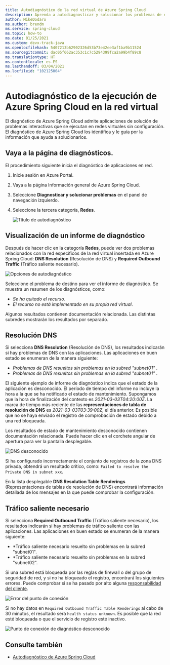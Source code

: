 ```yaml
---
title: Autodiagnóstico de la red virtual de Azure Spring Cloud
description: Aprenda a autodiagnosticar y solucionar los problemas de ejecución de Azure Spring Cloud en la red virtual.
author: MikeDodaro
ms.author: brendm
ms.service: spring-cloud
ms.topic: how-to
ms.date: 01/25/2021
ms.custom: devx-track-java
ms.openlocfilehash: 5407213b62902326d53b73e42ee3af1ba9b11524
ms.sourcegitcommit: dac05f662ac353c1c7c5294399fca2a99b4f89c8
ms.translationtype: HT
ms.contentlocale: es-ES
ms.lasthandoff: 03/04/2021
ms.locfileid: "102125004"
---
```

# <a name="self-diagnose-running-azure-spring-cloud-in-vnet"></a>Autodiagnóstico de la ejecución de Azure Spring Cloud en la red virtual
El diagnóstico de Azure Spring Cloud admite aplicaciones de solución de problemas interactivas que se ejecutan en redes virtuales sin configuración. El diagnóstico de Azure Spring Cloud los identifica y le guía por la información que ayuda a solucionarlos.

## <a name="navigate-to-the-diagnostics-page"></a>Vaya a la página de diagnósticos.
El procedimiento siguiente inicia el diagnóstico de aplicaciones en red.
1. Inicie sesión en Azure Portal.
1. Vaya a la página Información general de Azure Spring Cloud.
1. Seleccione **Diagnosticar y solucionar problemas** en el panel de navegación izquierdo.
1. Seleccione la tercera categoría, **Redes**.

   ![Título de autodiagnóstico](media/spring-cloud-self-diagnose-vnet/self-diagostic-title.png)

## <a name="view-a-diagnostic-report"></a>Visualización de un informe de diagnóstico
Después de hacer clic en la categoría **Redes**, puede ver dos problemas relacionados con la red específicos de la red virtual insertada en Azure Spring Cloud: **DNS Resolution** (Resolución de DNS) y **Required Outbound Traffic** (Tráfico saliente necesario).

   ![Opciones de autodiagnóstico](media/spring-cloud-self-diagnose-vnet/self-diagostic-dns-req-outbound-options.png)

Seleccione el problema de destino para ver el informe de diagnóstico. Se muestra un resumen de los diagnósticos, como: 

* *Se ha quitado el recurso*.
* *El recurso no está implementado en su propia red virtual*.

Algunos resultados contienen documentación relacionada. Las distintas subredes mostrarán los resultados por separado.

## <a name="dns-resolution"></a>Resolución DNS 
Si selecciona **DNS Resolution** (Resolución de DNS), los resultados indicarán si hay problemas de DNS con las aplicaciones.  Las aplicaciones en buen estado se enumeran de la manera siguiente:

* *Problemas de DNS resueltos sin problemas en la subred "subnet01"* .
* *Problemas de DNS resueltos sin problemas en la subred "subnet01"* .

El siguiente ejemplo de informe de diagnóstico indica que el estado de la aplicación es desconocido. El período de tiempo del informe no incluye la hora a la que se ha notificado el estado de mantenimiento.  Supongamos que la hora de finalización del contexto es *2021-03-03T04:20:00Z*. La marca de tiempo más reciente de las **representaciones de tabla de resolución de DNS** es *2021-03-03T03:39:00Z*, el día anterior. Es posible que no se haya enviado el registro de comprobación de estado debido a una red bloqueada. 

Los resultados de estado de mantenimiento desconocido contienen documentación relacionada.  Puede hacer clic en el corchete angular de apertura para ver la pantalla desplegable.

   ![DNS desconocido](media/spring-cloud-self-diagnose-vnet/self-diagostic-dns-unknown.png)

Si ha configurado incorrectamente el conjunto de registros de la zona DNS privada, obtendrá un resultado crítico, como: `Failed to resolve the Private DNS in subnet xxx`. 

En la lista desplegable **DNS Resolution Table Renderings** (Representaciones de tablas de resolución de DNS) encontrará información detallada de los mensajes en la que puede comprobar la configuración.

## <a name="required-outbound-traffic"></a>Tráfico saliente necesario 

Si selecciona **Required Outbound Traffic** (Tráfico saliente necesario), los resultados indicarán si hay problemas de tráfico saliente con las aplicaciones.  Las aplicaciones en buen estado se enumeran de la manera siguiente:

* *Tráfico saliente necesario resuelto sin problemas en la subred "subnet01".
* *Tráfico saliente necesario resuelto sin problemas en la subred "subnet02".

Si una subred está bloqueada por las reglas de firewall o del grupo de seguridad de red, y si no ha bloqueado el registro, encontrará los siguientes errores. Puede comprobar si se ha pasado por alto alguna [responsabilidad del cliente](spring-cloud-vnet-customer-responsibilities.md).
    
   ![Error del punto de conexión](media/spring-cloud-self-diagnose-vnet/self-diagostic-endpoint-failed.png)

Si no hay datos en `Required Outbound Traffic Table Renderings` al cabo de 30 minutos, el resultado será `health status unknown`. Es posible que la red esté bloqueada o que el servicio de registro esté inactivo.

   ![Punto de conexión de diagnóstico desconocido](media/spring-cloud-self-diagnose-vnet/self-diagostic-endpoint-unknown.png)

## <a name="see-also"></a>Consulte también
* [Autodiagnóstico de Azure Spring Cloud](spring-cloud-howto-self-diagnose-solve.md)